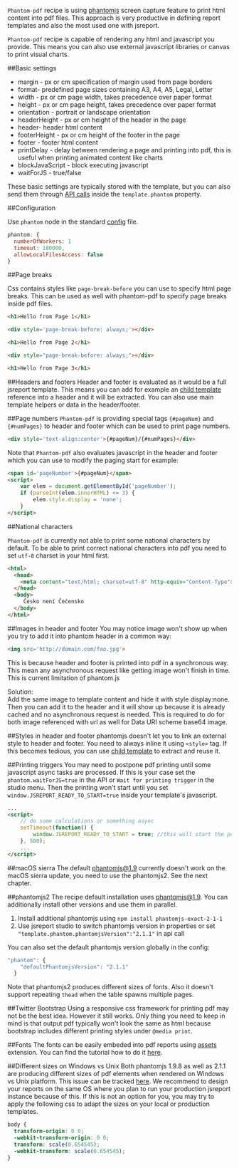 ﻿`Phantom-pdf` recipe is using [phantomjs](http://phantomjs.org/) screen capture feature to print html content into pdf files. This approach is very productive in defining report templates and also the most used one with jsreport.

`Phantom-pdf` recipe is capable of rendering any html and javascript you provide. This means you can also use external javascript libraries or canvas to print visual charts.

##Basic settings

- margin - px or cm specification of margin used from page borders
- format- predefined page sizes containing A3, A4, A5, Legal, Letter
- width - px or cm page width, takes precedence over paper format
- height - px or cm page height, takes precedence over paper format
- orientation - portrait or landscape orientation
- headerHeight - px or cm height of the header in the page
- header- header html content
- footerHeight - px or cm height of the footer in the page
- footer - footer html content
- printDelay - delay between rendering a page and printing into pdf, this is useful when printing animated content like charts
- blockJavaScript - block executing javascript
- waitForJS - true/false

These basic settings are typically stored with the template, but you can also send them through [API calls](/learn/api)  inside the `template.phantom` property. 


##Configuration

Use `phantom` node in the standard [config](/learn/configuration) file.
```js
phantom: {
  numberOfWorkers: 1
  timeout: 180000,
  allowLocalFilesAccess: false
}
```

##Page breaks

Css contains styles like `page-break-before` you can use to specify html page breaks. This can be used as well with phantom-pdf to specify page breaks inside pdf files.

```html
<h1>Hello from Page 1</h1>

<div style='page-break-before: always;'></div>

<h1>Hello from Page 2</h1>

<div style="page-break-before: always;"></div>

<h1>Hello from Page 3</h1>
```

##Headers and footers
Header and footer is evaluated as it would be a full jsreport template. This means you can add for example an [child template](/learn/child-templates) reference into a header and it will be extracted. You can also use main template helpers or data in the header/footer.

##Page numbers
`Phantom-pdf` is providing special tags `{#pageNum}` and `{#numPages}` to header and footer which can be used to print page numbers.
```html
<div style='text-align:center'>{#pageNum}/{#numPages}</div>
```

Note that `Phantom-pdf` also evaluates javascript in the header and footer which you can use to modify the paging start for example:

```html
<span id='pageNumber'>{#pageNum}</span>
<script>
    var elem = document.getElementById('pageNumber');
    if (parseInt(elem.innerHTML) <= 3) {
        elem.style.display = 'none';
    }
</script>
```


##National characters

`Phantom-pdf` is currently not able to print some national characters by default. To be able to print correct national characters into pdf you need to set `utf-8` charset in your html first.

```html
<html>
  <head>
    <meta content="text/html; charset=utf-8" http-equiv="Content-Type">
  </head>
  <body>
     Česko není Čečensko
  </body>
</html>

```

##Images in header and footer
You may notice image won't show up when you try to add it into phantom header in a common way:

```html
<img src='http://domain.com/foo.jpg'>
```
This is because header and footer is printed into pdf in a synchronous way. This mean any asynchronous request like getting image won't finish in time. This is current limitation of phantom.js

Solution:    
Add the same image to template content and hide it with style display:none. Then you can add it to the header and it will show up because it is already cached and no asynchronous request is needed. This is required to do for both image referenced with url as well for Data URI scheme base64 image.

##Styles in header and footer
phantomjs doesn't let you to link an external style to header and footer. You need to always inline it using `<style>` tag. If this becomes tedious, you can use [child template](https://jsreport.net/learn/child-templates) to extract and reuse it.

##Printing triggers
You may need to postpone pdf printing until some javascript async tasks are processed. If this is your case set the `phantom.waitForJS=true` in the API or `Wait for printing trigger` in the studio menu. Then the printing won't start until you set `window.JSREPORT_READY_TO_START=true` inside your template's javascript.
```html
...
<script>
    // do some calculations or something async
    setTimeout(function() {
        window.JSREPORT_READY_TO_START = true; //this will start the pdf printing
    }, 500);
    ...
</script>
```

##macOS sierra
The default phantomjs@1.9 currently doesn't work on the macOS sierra update, you need to use the phantomjs2. See the next chapter.

##phantomjs2
The recipe default installation uses phantomjs@1.9. You can additionally install other versions and use them in parallel. 

1. Install additional phantomjs using
`npm install phantomjs-exact-2-1-1`
2. Use jsreport studio to switch phantomjs version in properties or set `"template.phantom.phantomjsVersion":"2.1.1"` in api call

You can also set the default phantomjs version globally in the config:

```js
"phantom": {   
    "defaultPhantomjsVersion": "2.1.1"
  }
```

Note that phantomjs2 produces different sizes of fonts. Also it doesn't support repeating `thead` when the table spawns multiple pages.


##Twitter Bootstrap
Using a responsive css framework for printing pdf may not be the best idea. However it still works. Only thing you need to keep in mind is that output pdf typically won't look the same as html because bootstrap includes different printing styles under `@media print`. 

##Fonts
The fonts can be easily embeded into pdf reports using [assets](https://jsreport.net/learn/assets) extension. You can find the tutorial how to do it [here](https://jsreport.net/blog/fonts-in-pdf).

##Different sizes on Windows vs Unix
Both phantomjs 1.9.8 as well as 2.1.1 are producing different sizes of pdf elements when rendered on Windows vs Unix platform. This issue can be tracked [here](https://github.com/ariya/phantomjs/issues/12685). We recommend to design your reports on the same OS where you plan to run your production jsreport instance because of this. If this is not an option for you, you may try to apply the following css to adapt the sizes on your local or production templates.

```css
body { 
  transform-origin: 0 0; 
  -webkit-transform-origin: 0 0; 
  transform: scale(0.654545); 
  -webkit-transform: scale(0.654545); 
}
```


